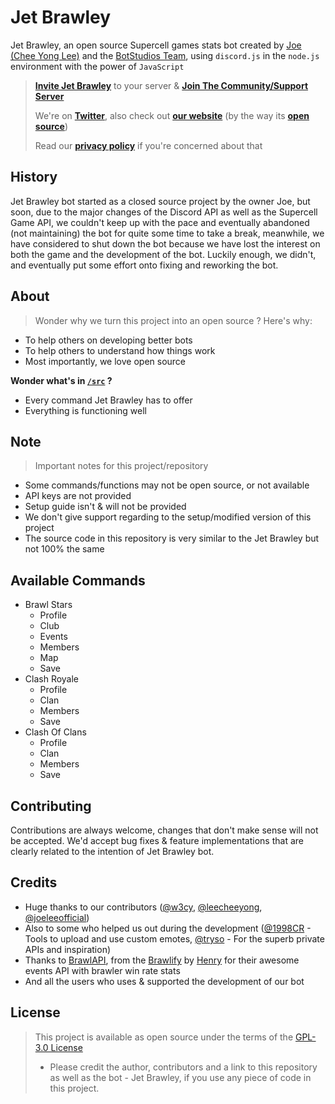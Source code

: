 # Jet Brawley
Jet Brawley, an open source Supercell games stats bot created by [Joe (Chee Yong Lee)](https://github.com/joeleeofficial) and the [BotStudios Team](https://github.com/BotStudios), using `discord.js` in the `node.js` environment with the power of `JavaScript`

> [**Invite Jet Brawley**](https://discord.com/oauth2/authorize?client_id=792311725181239307&scope=bot%20applications.commands) to your server & [**Join The Community/Support Server**](https://discord.gg/Q9eMTRM3PH)
> 
> We're on [**Twitter**](https://twitter.com/JetBrawley), also check out [**our website**](https://brawley.js.org) (by the way its [**open source**](https://github.com/teambrawley/brawley))
> 
> Read our [**privacy policy**](https://brawley.js.org/privacy#about) if you're concerned about that

## History
Jet Brawley bot started as a closed source project by the owner Joe, but soon, due to the major changes of the Discord API as well as the Supercell Game API, we couldn't keep up with the pace and eventually abandoned (not maintaining) the bot for quite some time to take a break, meanwhile, we have considered to shut down the bot because we have lost the interest on both the game and the development of the bot. Luckily enough, we didn't, and eventually put some effort onto fixing and reworking the bot.

## About
> Wonder why we turn this project into an open source ? Here's why:
- To help others on developing better bots
- To help others to understand how things work
- Most importantly, we love open source

**Wonder what's in [`/src`](/src) ?**
- Every command Jet Brawley has to offer
- Everything is functioning well

## Note
> Important notes for this project/repository
- Some commands/functions may not be open source, or not available
- API keys are not provided
- Setup guide isn't & will not be provided
- We don't give support regarding to the setup/modified version of this project
- The source code in this repository is very similar to the Jet Brawley but not 100% the same

## Available Commands
- Brawl Stars
  - Profile
  - Club
  - Events
  - Members
  - Map
  - Save
- Clash Royale
  - Profile
  - Clan
  - Members
  - Save
- Clash Of Clans
  - Profile
  - Clan
  - Members
  - Save
  
## Contributing
Contributions are always welcome, changes that don't make sense will not be accepted. We'd accept bug fixes & feature implementations that are clearly related to the intention of Jet Brawley bot.

## Credits
 - Huge thanks to our contributors ([@w3cy](https://github.com/w3cy), [@leecheeyong](https://github.com/leecheeyong), [@joeleeofficial](https://github.com/joeleeofficial))
 - Also to some who helped us out during the development ([@1998CR](https://twitter.com/NinetyEightCR) - Tools to upload and use custom emotes, [@tryso](https://twitter.com/trysonova) - For the superb private APIs and inspiration)
 - Thanks to [BrawlAPI](https://brawlapi.com), from the [Brawlify](https://brawlify.com) by [Henry](https://github.com/henrylq) for their awesome events API with brawler win rate stats
 - And all the users who uses & supported the development of our bot

## License
> This project is available as open source under the terms of the [GPL-3.0 License](/LICENSE)
> - Please credit the author, contributors and a link to this repository as well as the bot - Jet Brawley, if you use any piece of code in this project.


